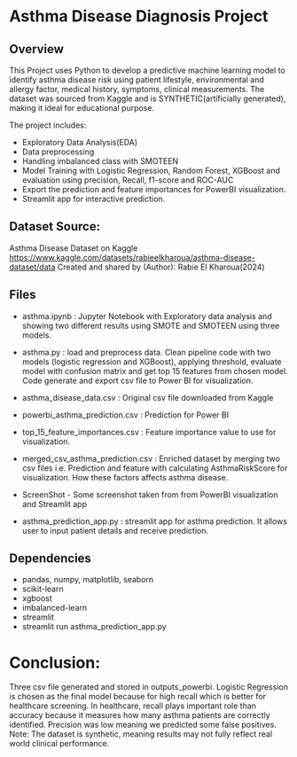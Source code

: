 # Asthma Disease Diagnosis Project

## Overview

This Project uses Python to develop a predictive machine learning model to identify asthma disease risk using patient lifestyle, environmental and allergy factor, medical history, symptoms, clinical measurements. The dataset was sourced from Kaggle and is SYNTHETIC(artificially generated), making it ideal for educational purpose.

The project includes:
- Exploratory Data Analysis(EDA) 
- Data preprocessing
- Handling imbalanced class with SMOTEEN
- Model Training with Logistic Regression, Random Forest, XGBoost and evaluation using precision, Recall, f1-score and ROC-AUC 
- Export the prediction and feature importances for PowerBI visualization.
- Streamlit app for interactive prediction.

## Dataset Source:

Asthma Disease Dataset on Kaggle https://www.kaggle.com/datasets/rabieelkharoua/asthma-disease-dataset/data
Created and shared by (Author): Rabie El Kharoua(2024)

## Files

- asthma.ipynb : Jupyter Notebook with Exploratory data analysis and showing two different results using SMOTE and SMOTEEN using three models.

- asthma.py : load and preprocess data. Clean pipeline code with two models (logistic regression and XGBoost), applying threshold, evaluate model with confusion matrix and get top 15 features from chosen model. Code generate and export csv file to Power BI for visualization.

- asthma_disease_data.csv : Original csv file downloaded from Kaggle
- powerbi_asthma_prediction.csv : Prediction for Power BI
- top_15_feature_importances.csv : Feature importance value to use for visualization.
- merged_csv_asthma_prediction.csv : Enriched dataset by merging two csv files i.e. Prediction and feature with calculating AsthmaRiskScore for visualization. How these factors affects asthma disease.
- ScreenShot - Some screenshot taken from from PowerBI visualization and Streamlit app 
- asthma_prediction_app.py : streamlit app for asthma prediction. It allows user to input patient details and receive prediction.  

## Dependencies

- pandas, numpy, matplotlib, seaborn
- scikit-learn
- xgboost
- imbalanced-learn
- streamlit
- streamlit run asthma_prediction_app.py

# Conclusion:

Three csv file generated and stored in outputs_powerbi. Logistic Regression is chosen as the final model because for high recall which is better for healthcare screening. In healthcare, recall plays important role than accuracy because it measures how many asthma patients are correctly identified. Precision was low meaning we predicted some false positives.  Note: The dataset is synthetic, meaning results may not fully reflect real world clinical performance.  




